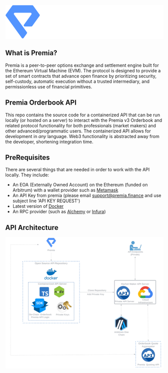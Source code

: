 <p align="center">
  <img src="img/premia.png" alt=''>
</p>



## What is Premia?
Premia is a peer-to-peer options exchange and settlement engine built for the Ethereum Virtual Machine (EVM). 
The protocol is designed to provide a set of smart contracts that advance open finance by prioritizing security, 
self-custody, automatic execution without a trusted intermediary, and permissionless use of financial primitives.

## Premia Orderbook API
This repo contains the source code for a containerized API that can be run locally (or hosted on a server) to 
interact with the Premia v3 Orderbook and related protocol functionality for both professionals (market makers) and other 
advanced/programmatic users.  The containerized API allows for development in _any_ language.  Web3 functionality is 
abstracted away from the developer, shortening integration time.

## PreRequisites

There are several things that are needed in order to work with the API locally.  They include:

- An EOA (Externally Owned Account) on the Ethereum (funded on Arbitrum) with a wallet provider such as [Metamask](https://metamask.io/)
- An API Key from premia (please email support@premia.finance and use subject line 'API KEY REQUEST')
- Latest version of [Docker](https://docs.docker.com/get-docker/)
- An RPC provider (such as [Alchemy](https://www.alchemy.com/) or [Infura](https://www.infura.io/))

## API Architecture
![](img/architecture.png)

